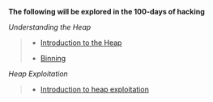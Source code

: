 **The following will be explored in the 100-days of hacking**

*Understanding the Heap*
> * [Introduction to the Heap](heap_overview.md)
> 
> * [Binning](binning.md)

*Heap Exploitation*
> * [Introduction to heap exploitation](heap_exploitation.md)
> 

